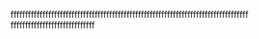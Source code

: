 <!-- # api_yamdb
api_yamdb -->
ffffffffffffffffffffffffffffffffffffffffffffffffffffffffffffffffffffffffffffffffff
fffffffffffffffffffffffffffff